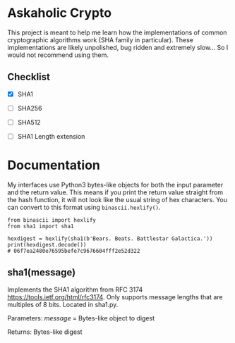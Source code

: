 # Askaholic Crypto
This project is meant to help me learn how the implementations of common
cryptographic algorithms work (SHA family in particular). These implementations
are likely unpolished, bug ridden and extremely slow... So I would not recommend
using them.

## Checklist
- [x] SHA1
- [ ] SHA256
- [ ] SHA512

- [ ] SHA1 Length extension

# Documentation
My interfaces use Python3 bytes-like objects for both the input parameter and
the return value. This means if you print the return value straight from the
hash function, it will not look like the usual string of hex characters. You can
convert to this format using `binascii.hexlify()`.
```
from binascii import hexlify
from sha1 import sha1

hexdigest = hexlify(sha1(b'Bears. Beats. Battlestar Galactica.'))
print(hexdigest.decode())
# 06f7ea2480e76595befe7c9676604fff2e52d322
```

## sha1(message)
Implements the SHA1 algorithm from RFC 3174 <https://tools.ietf.org/html/rfc3174>.
Only supports message lengths that are multiples of 8 bits. Located in sha1.py.

Parameters: _message_ = Bytes-like object to digest

Returns: Bytes-like digest
